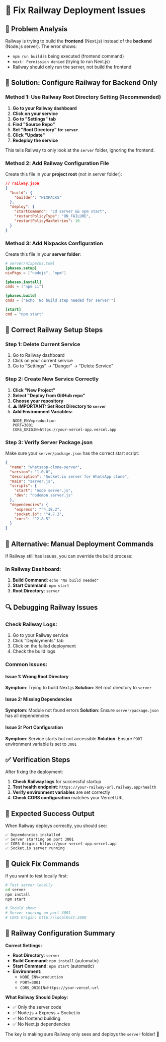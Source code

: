 # 🚂 Fix Railway Deployment Issues

## 🚨 Problem Analysis

Railway is trying to build the **frontend** (Next.js) instead of the **backend** (Node.js server). The error shows:
- `npm run build` is being executed (frontend command)
- `next: Permission denied` (trying to run Next.js)
- Railway should only run the server, not build the frontend

## 🔧 Solution: Configure Railway for Backend Only

### Method 1: Use Railway Root Directory Setting (Recommended)

1. **Go to your Railway dashboard**
2. **Click on your service**
3. **Go to "Settings" tab**
4. **Find "Source Repo"**
5. **Set "Root Directory" to: `server`**
6. **Click "Update"**
7. **Redeploy the service**

This tells Railway to only look at the `server` folder, ignoring the frontend.

### Method 2: Add Railway Configuration File

Create this file in your **project root** (not in server folder):

```json
// railway.json
{
  "build": {
    "builder": "NIXPACKS"
  },
  "deploy": {
    "startCommand": "cd server && npm start",
    "restartPolicyType": "ON_FAILURE",
    "restartPolicyMaxRetries": 10
  }
}
```

### Method 3: Add Nixpacks Configuration

Create this file in your **server folder**:

```toml
# server/nixpacks.toml
[phases.setup]
nixPkgs = ["nodejs", "npm"]

[phases.install]
cmds = ["npm ci"]

[phases.build]
cmds = ["echo 'No build step needed for server'"]

[start]
cmd = "npm start"
```

## 🎯 Correct Railway Setup Steps

### Step 1: Delete Current Service
1. Go to Railway dashboard
2. Click on your current service
3. Go to "Settings" → "Danger" → "Delete Service"

### Step 2: Create New Service Correctly
1. **Click "New Project"**
2. **Select "Deploy from GitHub repo"**
3. **Choose your repository**
4. **⚠️ IMPORTANT: Set Root Directory to `server`**
5. **Add Environment Variables:**
   ```
   NODE_ENV=production
   PORT=3001
   CORS_ORIGIN=https://your-vercel-app.vercel.app
   ```

### Step 3: Verify Server Package.json

Make sure your `server/package.json` has the correct start script:

```json
{
  "name": "whatsapp-clone-server",
  "version": "1.0.0",
  "description": "Socket.io server for WhatsApp clone",
  "main": "server.js",
  "scripts": {
    "start": "node server.js",
    "dev": "nodemon server.js"
  },
  "dependencies": {
    "express": "^4.18.2",
    "socket.io": "^4.7.2",
    "cors": "^2.8.5"
  }
}
```

## 🐛 Alternative: Manual Deployment Commands

If Railway still has issues, you can override the build process:

### In Railway Dashboard:
1. **Build Command**: `echo "No build needed"`
2. **Start Command**: `npm start`
3. **Root Directory**: `server`

## 🔍 Debugging Railway Issues

### Check Railway Logs:
1. Go to your Railway service
2. Click "Deployments" tab
3. Click on the failed deployment
4. Check the build logs

### Common Issues:

#### Issue 1: Wrong Root Directory
**Symptom**: Trying to build Next.js
**Solution**: Set root directory to `server`

#### Issue 2: Missing Dependencies
**Symptom**: Module not found errors
**Solution**: Ensure `server/package.json` has all dependencies

#### Issue 3: Port Configuration
**Symptom**: Service starts but not accessible
**Solution**: Ensure `PORT` environment variable is set to `3001`

## ✅ Verification Steps

After fixing the deployment:

1. **Check Railway logs** for successful startup
2. **Test health endpoint**: `https://your-railway-url.railway.app/health`
3. **Verify environment variables** are set correctly
4. **Check CORS configuration** matches your Vercel URL

## 🚀 Expected Success Output

When Railway deploys correctly, you should see:
```
✅ Dependencies installed
✅ Server starting on port 3001
✅ CORS Origin: https://your-vercel-app.vercel.app
✅ Socket.io server running
```

## 🔄 Quick Fix Commands

If you want to test locally first:

```bash
# Test server locally
cd server
npm install
npm start

# Should show:
# Server running on port 3001
# CORS Origin: http://localhost:3000
```

## 📝 Railway Configuration Summary

**Correct Settings:**
- **Root Directory**: `server`
- **Build Command**: `npm install` (automatic)
- **Start Command**: `npm start` (automatic)
- **Environment**: 
  - `NODE_ENV=production`
  - `PORT=3001`
  - `CORS_ORIGIN=https://your-vercel-url`

**What Railway Should Deploy:**
- ✅ Only the server code
- ✅ Node.js + Express + Socket.io
- ✅ No frontend building
- ✅ No Next.js dependencies

The key is making sure Railway only sees and deploys the `server` folder! 🎯